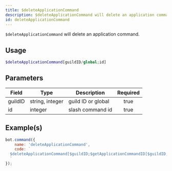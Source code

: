 ```yaml
---
title: $deleteApplicationCommand
description: $deleteApplicationCommand will delete an application command.
id: deleteApplicationCommand
---
```


`$deleteApplicationCommand` will delete an application command.

## Usage

```php
$deleteApplicationCommand[guildID/global;id]
```

## Parameters

| Field   | Type            | Description        | Required |
|---------|-----------------|--------------------|:--------:|
| guildID | string, integer | guild ID or global |   true   |
| id      | integer         | slash command id   |   true   |

## Example(s)

```javascript
bot.command({
    name: 'deleteApplicationCommand',
    code: `
  $deleteApplicationCommand[$guildID;$getApplicationCommandID[$guildID;slashcommandname]]
  `
});
```
